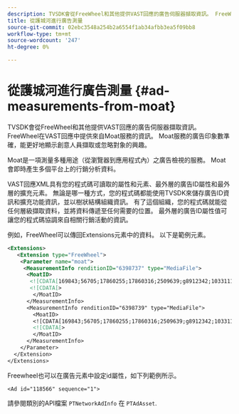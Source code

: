 ```yaml
---
description: TVSDK會從FreeWheel和其他提供VAST回應的廣告伺服器擷取資訊。 FreeWheel在VAST回應中提供來自Moat服務的資訊。 Moat服務的廣告印象數準確，能更好地顯示創意人員擷取或忽略對象的興趣。
title: 從護城河進行廣告測量
source-git-commit: 02ebc3548a254b2a6554f1ab34afbb3ea5f09bb8
workflow-type: tm+mt
source-wordcount: '247'
ht-degree: 0%

---
```


# 從護城河進行廣告測量 {#ad-measurements-from-moat}

TVSDK會從FreeWheel和其他提供VAST回應的廣告伺服器擷取資訊。 FreeWheel在VAST回應中提供來自Moat服務的資訊。 Moat服務的廣告印象數準確，能更好地顯示創意人員擷取或忽略對象的興趣。

Moat是一項測量多種用途（從瀏覽器到應用程式內）之廣告檢視的服務。 Moat會即時產生多個平台上的行銷分析資料。

VAST回應XML具有您的程式碼可讀取的屬性和元素、最外層的廣告ID屬性和最外層的擴充元素。 無論是哪一種方式，您的程式碼都能使用TVSDK來儲存廣告ID資訊和擴充功能資訊，並以樹狀結構組織資訊。 有了這個組織，您的程式碼就能從任何層級擷取資料，並將資料傳遞至任何需要的位置。 最外層的廣告ID屬性值可讓您的程式碼協調來自相關行銷活動的資訊。

例如，FreeWheel可以傳回Extensions元素中的資料。 以下是範例元素。

```xml
<Extensions> 
   <Extension type="FreeWheel"> 
    <Parameter name="moat"> 
     <MeasurementInfo renditionID="6398737" type="MediaFile"> 
      <MoatID> 
       <![CDATA[169843;56705;17860255;17860316;2509639;g8912342;103311138;g436558;530633]]]]> 
       <![CDATA[> 
        </MoatID> 
      </MeasurementInfo> 
      <MeasurementInfo renditionID="6398739" type="MediaFile"> 
        <MoatID> 
        <![CDATA[169843;56705;17860255;17860316;2509639;g8912342;103311138;g436558;530633]]]]> 
        <![CDATA[> 
        </MoatID> 
      </MeasurementInfo> 
    </Parameter> 
  </Extension> 
</Extensions>
```

Freewheel也可以在廣告元素中設定id屬性，如下列範例所示。

```
<Ad id="118566" sequence="1">
```

請參閱類別的API檔案 `PTNetworkAdInfo` 在 `PTAdAsset`.
